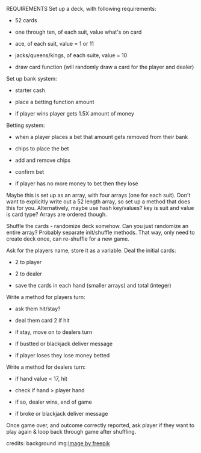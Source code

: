REQUIREMENTS 
Set up a deck, with following requirements:

- 52 cards

- one through ten, of each suit, value what's on card

- ace, of each suit, value = 1 or 11

- jacks/queens/kings, of each suite, value = 10

- draw card function (will randomly draw a card for the player and dealer)

Set up bank system:

- starter cash

- place a betting function amount

- if player wins player gets 1.5X amount of money


Betting system:

- when a player places a bet that amount gets removed from their bank

- chips to place the bet

- add and remove chips 

- confirm bet 

- if player has no more money to bet then they lose 

Maybe this is set up as an array, with four arrays (one for each suit). Don't want to explicitly write out a 52 length array, so set up a method that does this for you. Alternatively, maybe use hash key/values? key is suit and value is card type? Arrays are ordered though.

Shuffle the cards - randomize deck somehow. Can you just randomize an entire array? Probably separate init/shuffle methods. That way, only need to create deck once, can re-shuffle for a new game.

Ask for the players name, store it as a variable.
Deal the initial cards:
- 2 to player

- 2 to dealer

- save the cards in each hand (smaller arrays) and total (integer)

Write a method for players turn:

- ask them hit/stay?

- deal them card 2 if hit

- if stay, move on to dealers turn

- if bustted or blackjack deliver message

- if player loses they lose money betted 

Write a method for dealers turn:

- if hand value < 17, hit

- check if hand > player hand

- if so, dealer wins, end of game

- if broke or blackjack deliver message

Once game over, and outcome correctly reported, ask player if they want to play again & loop back through game after shuffling.





credits:
background img:<a href="https://www.freepik.com/free-vector/flat-design-poker-table-background_88532181.htm#fromView=keyword&page=1&position=1&uuid=4b72209a-3701-4d5e-9e41-dedb216a4e84">Image by freepik</a>